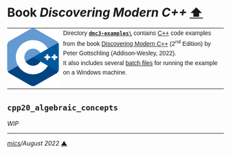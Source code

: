 # <span id="top">Book <i>Discovering Modern C++</i></span> <span style="size:30%;"><a href="../README.md">⬆</a></span>

<table style="font-family:Helvetica,Arial;font-size:14px;line-height:1.6;">
  <tr>
  <td style="border:0;padding:0 10px 0 0;min-width:120px;">
    <a href="https://isocpp.org/" rel="external"><img src="../docs/images/cpp_logo.png" width="120" alt="C++ project"/></a>
  </td>
  <td style="border:0;padding:0;vertical-align:text-top;">
    Directory <a href="."><strong><code>dmc3-examples\</code></strong></a> contains <a href="https://isocpp.org/" alt="C++">C++</a> code examples from the book <a href="https://github.com/petergottschling/dmc3" rel="external">Discovering Modern C++</a> (2<sup>nd</sup> Edition) by Peter Gottschling (Addison-Wesley, 2022).<br/>
  It also includes several <a href="https://en.wikibooks.org/wiki/Windows_Batch_Scripting" rel="external">batch files</a> for running the example on a Windows machine.
  </td>
  </tr>
</table>

## <span id="cpp20_algebraic_concepts">`cpp20_algebraic_concepts`</span>

*WIP*

***

*[mics](https://lampwww.epfl.ch/~michelou/)/August 2022* [**&#9650;**](#top)
<span id="bottom">&nbsp;</span>

<!-- href links -->
